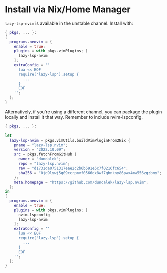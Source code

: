 # Install via Nix/Home Manager

`lazy-lsp-nvim` is available in the unstable channel. Install with:

```nix
{ pkgs, ... }:
{
  programs.neovim = {
    enable = true;
    plugins = with pkgs.vimPlugins; [
      lazy-lsp-nvim
    ];
    extraConfig = ''
      lua << EOF
      require('lazy-lsp').setup {
        ...
      }
      EOF
    '';
  };
}
```

Alternatively, if you're using a different channel, you can package
the plugin locally and install it that way. Remember to include nvim-lspconfig.

```nix
{ pkgs, ... }:

let
  lazy-lsp-nvim = pkgs.vimUtils.buildVimPluginFrom2Nix {
    pname = "lazy-lsp.nvim";
    version = "2022.10.09";
    src = pkgs.fetchFromGitHub {
      owner = "dundalek";
      repo = "lazy-lsp.nvim";
      rev = "d1731da0751317eae2c2b6b591e5c7f0216fc654";
      sha256 = "0jd9lywj5q09ccrpmvf0566dx8wf7qbnkny86pwx4mw556zgzbmy";
    };
    meta.homepage = "https://github.com/dundalek/lazy-lsp.nvim";
  };
in
{
  programs.neovim = {
    enable = true;
    plugins = with pkgs.vimPlugins; [
      nvim-lspconfig
      lazy-lsp-nvim
    ];
    extraConfig = ''
      lua << EOF
      require('lazy-lsp').setup {
        ...
      }
      EOF
    '';
  };
}
```

